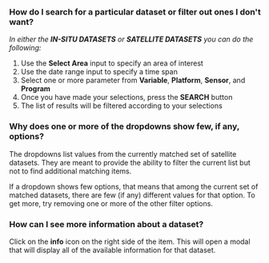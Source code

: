 ### How do I search for a particular dataset or filter out ones I don't want?

_In either the **IN-SITU DATASETS** or **SATELLITE DATASETS** you can do the following:_

1. Use the **Select Area** input to specify an area of interest
2. Use the date range input to specify a time span
3. Select one or more parameter from **Variable**, **Platform**, **Sensor**, and **Program**
4. Once you have made your selections, press the **SEARCH** button
5. The list of results will be filtered according to your selections

### Why does one or more of the dropdowns show few, if any, options?

The dropdowns list values from the currently matched set of satellite datasets. They are meant to provide the ability to filter the current list but not to find additional matching items.

If a dropdown shows few options, that means that among the current set of matched datasets, there are few (if any) different values for that option. To get more, try removing one or more of the other filter options.

### How can I see more information about a dataset?

Click on the **info** icon on the right side of the item. This will open a modal that will display all of the available information for that dataset.
